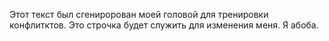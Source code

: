 Этот текст был сгениророван моей головой для тренировки конфлитктов.
Это строчка будет служить для изменения меня. Я абоба.
